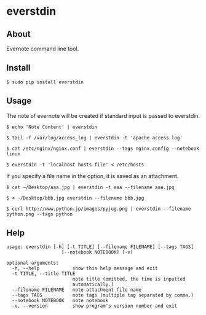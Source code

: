 everstdin
=======

About
-----
Evernote command line tool.

Install
-----

    $ sudo pip install everstdin

Usage
-----

The note of evernote will be created if standard input is passed to everstdin.

    $ echo 'Note Content' | everstdin

    $ tail -f /var/log/access_log | everstdin -t 'apache access log'

    $ cat /etc/nginx/nginx.conf | everstdin --tags nginx,config --notebook linux

    $ everstdin -t 'localhost hosts file' < /etc/hosts

If you specify a file name in the option, it is saved as an attachment.

    $ cat ~/Desktop/aaa.jpg | everstdin -t aaa --filename aaa.jpg

    $ < ~/Desktop/bbb.jpg everstdin --filename bbb.jpg

    $ curl http://www.python.jp/images/pyjug.png | everstdin --filename python.png --tags python

Help
-----

    usage: everstdin [-h] [-t TITLE] [--filename FILENAME] [--tags TAGS]
                        [--notebook NOTEBOOK] [-v]

    optional arguments:
      -h, --help            show this help message and exit
      -t TITLE, --title TITLE
                            note title (omitted, the time is inputted
                            automatically.)
      --filename FILENAME   note attachment file name
      --tags TAGS           note tags (multiple tag separated by comma.)
      --notebook NOTEBOOK   note notebook
      -v, --version         show program's version number and exit